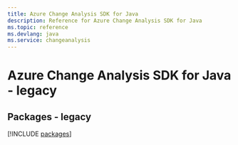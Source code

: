 ```yaml
---
title: Azure Change Analysis SDK for Java
description: Reference for Azure Change Analysis SDK for Java
ms.topic: reference
ms.devlang: java
ms.service: changeanalysis
---
```

# Azure Change Analysis SDK for Java - legacy
## Packages - legacy
[!INCLUDE [packages](change-analysis-index.md)]

